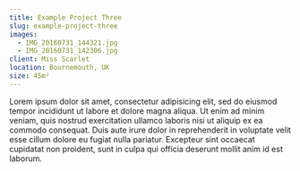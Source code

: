 ```yaml
---
title: Example Project Three
slug: example-project-three
images:
  - IMG_20160731_144321.jpg
  - IMG_20160731_142306.jpg
client: Miss Scarlet
location: Bournemouth, UK
size: 45m²
---
```


Lorem ipsum dolor sit amet, consectetur adipisicing elit, sed do eiusmod
tempor incididunt ut labore et dolore magna aliqua. Ut enim ad minim veniam,
quis nostrud exercitation ullamco laboris nisi ut aliquip ex ea commodo
consequat. Duis aute irure dolor in reprehenderit in voluptate velit esse
cillum dolore eu fugiat nulla pariatur. Excepteur sint occaecat cupidatat non
proident, sunt in culpa qui officia deserunt mollit anim id est laborum.
